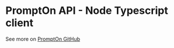 # PromptOn API - Node Typescript client

See more on [PromptOn GitHub](https://github.com/PromptOn/prompton)
